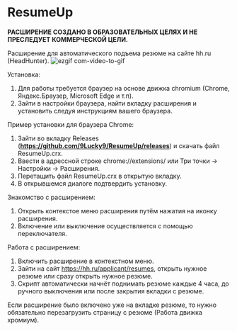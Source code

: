 # ResumeUp
**РАСШИРЕНИЕ СОЗДАНО В ОБРАЗОВАТЕЛЬНЫХ ЦЕЛЯХ И НЕ ПРЕСЛЕДУЕТ КОММЕРЧЕСКОЙ ЦЕЛИ.**

Расширение для автоматического подъема резюме на сайте hh.ru (HeadHunter).
![ezgif com-video-to-gif](https://github.com/9Lucky9/ResumeUp/assets/58329848/39aa0697-ef22-415a-b606-5f9c36e28119)

Установка:
1. Для работы требуется браузер на основе движка chromium (Chrome, Яндекс.Браузер, Microsoft Edge и т.п).
2. Зайти в настройки браузера, найти вкладку расширения и установить следуя инструкциям вашего браузера.

Пример установки для браузера Chrome:
1. Зайти во вкладку Releases (**https://github.com/9Lucky9/ResumeUp/releases**) и скачать файл ResumeUp.crx.
1. Ввести в адрессной строке chrome://extensions/ или Три точки -> Настройки -> Расширения.
2. Перетащить файл ResumeUp.crx в открытую вкладку.
3. В открывшемся диалоге подтвердить установку.

Знакомство с расширением:
1. Открыть контекстое меню расширения путём нажатия на иконку расширения.
2. Включение или выключение осуществляется с помощью переключателя.

Работа с расширением:
1. Включить расширение в контекстном меню.
2. Зайти на сайт https://hh.ru/applicant/resumes, открыть нужное резюме или сразу открыть нужное резюме.
3. Скрипт автоматически начнёт поднимать резюме каждые 4 часа, до ручного выключения или после закрытия вкладки с резюме.

Если расширение было включено уже на вкладке резюме, то нужно обязательно перезагрузить страницу с резюме (Работа движка хромиум).
